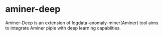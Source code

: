 # aminer-deep
Aminer-Deep is an extension of logdata-anomaly-miner(Aminer) tool aims to integrate Aminer piple with deep learning capablities.
